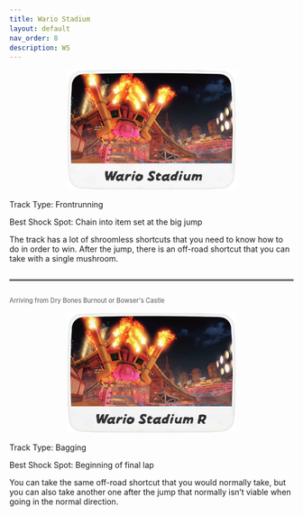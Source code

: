 ```yaml
---
title: Wario Stadium
layout: default
nav_order: 8
description: WS
---
```


<p align="center">
  <img src="/assets/images/icon-wario-stadium.png" alt="Wario Stadium Icon" width="300"/>
</p>

Track Type: Frontrunning

Best Shock Spot: Chain into item set at the big jump

The track has a lot of shroomless shortcuts that you need to know how to do in order to win. After the jump, there is an off-road shortcut that you can take with a single mushroom.

<hr style="border-top: 2px solid #7F7F7F; margin: 2em 0;">

<p style="font-size: 0.8em; color: #555; text-align: left;">
  Arriving from Dry Bones Burnout or Bowser's Castle
</p>

<p align="center">
  <img src="/assets/images/icon-wario-stadium-r.png" alt="Wario Stadium R Icon" width="300"/>
</p>

Track Type: Bagging

Best Shock Spot: Beginning of final lap

You can take the same off-road shortcut that you would normally take, but you can also take another one after the jump that normally isn’t viable when going in the normal direction.
